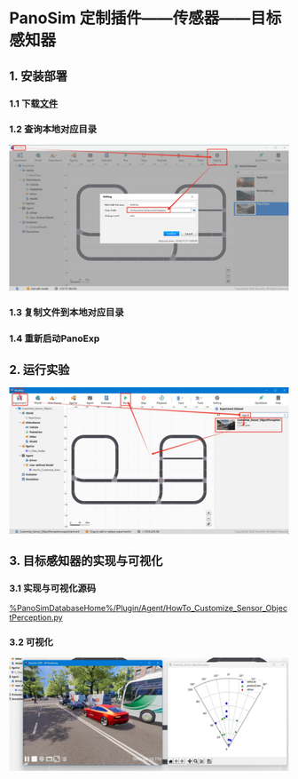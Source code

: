 # PanoSim 定制插件——传感器——目标感知器

## 1. 安装部署

### 1.1 下载[文件](./PanoSimDatabase)

### 1.2 查询本地对应目录
![image](../../Bus/ego/docs/images/folder.jpg)

### 1.3 复制文件到本地对应目录

### 1.4 重新启动PanoExp

## 2. 运行实验
![image](docs/images/open.jpg)

## 3. 目标感知器的实现与可视化

### 3.1 实现与可视化源码
[%PanoSimDatabaseHome%/Plugin/Agent/HowTo_Customize_Sensor_ObjectPerception.py](PanoSimDatabase/Plugin/Agent/HowTo_Customize_Sensor_ObjectPerception.py)

### 3.2 可视化
![image](docs/images/visualization.jpg)
